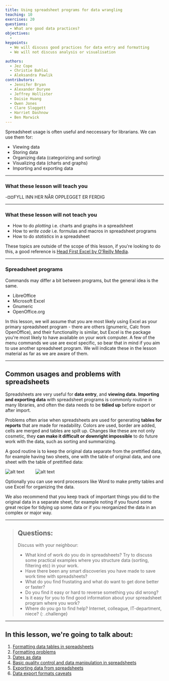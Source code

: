 ```yaml
---
title: Using spreadsheet programs for data wrangling
teaching: 10
exercises: 20
questions:
  - What are good data practices?
objectives:
  - 
keypoints:
  - We will discuss good practices for data entry and formatting
  - We will not discuss analysis or visualisation

authors:
  - Jez Cope
  - Christie Bahlai
  - Aleksandra Pawlik
contributors:
  - Jennifer Bryan
  - Alexander Duryee
  - Jeffrey Hollister
  - Daisie Huang
  - Owen Jones
  - Clare Sloggett
  - Harriet Dashnow
  - Ben Marwick
---
```



Spreadsheet usage is often useful and neccessary for librarians. We can use them for:

- Viewing data
- Storing data
- Organizing data (categorizing and sorting)
- Visualizing data (charts and graphs)
- Importing and exporting data

---

### What these lesson will teach you


-¤¤FYLL INN HER NÅR OPPLEGGET ER FERDIG


---

### What these lesson will not teach you

- How to do *plotting* i.e. charts and graphs in a spreadsheet
- How to *write code* i.e. formulas and macros in spreadsheet programs
- How to do *statistics* in a spreadsheet

These topics are outside of the scope of this lesson, if you're looking to do this, a good reference is
[Head First Excel by O'Reilly Media](https://www.amazon.com/Head-First-Excel-learners-spreadsheets/dp/0596807694).

---


### Spreadsheet programs

Commands may differ a bit between programs, but the general idea
is the same.

- LibreOffice
- Microsoft Excel
- Gnumeric
- OpenOffice.org

In this lesson, we will assume that you are most likely using Excel as
your primary spreadsheet program - there are others (gnumeric, Calc
from OpenOffice), and their functionality is similar, but Excel is the
package you're most likely to have available on your work computer.
A few of the menu commands we use are excel specific, so bear that in mind if you aim
to use another spreadsheet program. We will indicate these in the lesson 
material as far as we are aware of them.

---

## Common usages and problems with spreadsheets

Spreadsheets are very useful for **data entry**, and **viewing data.**
**Importing and exporting data** with spreadsheet programs is commonly routine
in many libraries, and often the data needs to be **tidied up** before export or after import.

Problems often arise when spreadsheets are used for generating **tables for reports** that are
made for readability. Colors are used, border are added, cells are merged 
and tables are spilt up. Changes like these are not only cosmetic, they
**can make it difficult or downright impossible** to do future work with the data,
such as sorting and summarizing.

A good routine is to keep the original data separate from the prettified data,
for example having two sheets, one with the table of original data, and one sheet with
the table of prettified data:

![alt text](/lc-spreadsheets/fig/00-intro_raw_data.png "Original (raw) data in Excel table") &nbsp;&nbsp;&nbsp;&nbsp;&nbsp;&nbsp;&nbsp; ![alt text](/lc-spreadsheets/fig/00-intro_pretty_data.png "Prettified data in Excel table")

Optionally you can use word processors like Word to make pretty tables and use Excel for organizing the data.

We also recommend that you keep track of important things you did to the original data in a separate sheet, for example noting if you found some great recipe for tidying up some data or if you reorganized the data in an complex or major way.

---

> ## Questions:
>
> Discuss with your neighbour:
>
> - What kind of work do you do in spreadsheets?
>   Try to discuss some practical examples where you structure data (sorting, filtering etc) in your work.
> - Have there been any smart discoveries you have made to save work time with spreadsheets?
> - What do you find frustating and what do want to get done better or faster?
> - Do you find it easy or hard to reverse something you did wrong?
> - Is it easy for you to find good information about your spreadsheet program where you work?
> - Where do you go to find help? Internet, colleague, IT-department, niece? 
{: .challenge}

---

## In this lesson, we're going to talk about:

1. [Formatting data tables in spreadsheets](../01-format-data)
2. [Formatting problems](../02-common-mistakes)
3. [Dates as data](../03-dates-as-data)
4. [Basic quality control and data manipulation in spreadsheets](../04-quality-control)
5. [Exporting data from spreadsheets](../05-exporting-data)
6. [Data export formats caveats](../06-data-formats-caveats)
